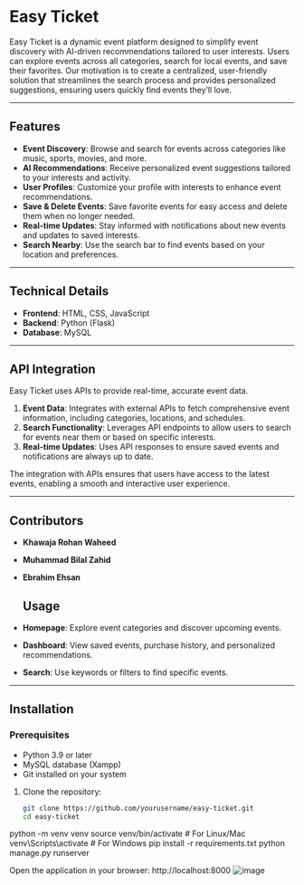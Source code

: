 # Easy Ticket

Easy Ticket is a dynamic event platform designed to simplify event discovery with AI-driven recommendations tailored to user interests. Users can explore events across all categories, search for local events, and save their favorites. Our motivation is to create a centralized, user-friendly solution that streamlines the search process and provides personalized suggestions, ensuring users quickly find events they’ll love.

---

## Features

- **Event Discovery**: Browse and search for events across categories like music, sports, movies, and more.
- **AI Recommendations**: Receive personalized event suggestions tailored to your interests and activity.
- **User Profiles**: Customize your profile with interests to enhance event recommendations.
- **Save & Delete Events**: Save favorite events for easy access and delete them when no longer needed.
- **Real-time Updates**: Stay informed with notifications about new events and updates to saved interests.
- **Search Nearby**: Use the search bar to find events based on your location and preferences.

---

## Technical Details

- **Frontend**: HTML, CSS, JavaScript
- **Backend**: Python (Flask)
- **Database**: MySQL

---

## API Integration

Easy Ticket uses APIs to provide real-time, accurate event data.

1. **Event Data**: Integrates with external APIs to fetch comprehensive event information, including categories, locations, and schedules.
2. **Search Functionality**: Leverages API endpoints to allow users to search for events near them or based on specific interests.
3. **Real-time Updates**: Uses API responses to ensure saved events and notifications are always up to date.

The integration with APIs ensures that users have access to the latest events, enabling a smooth and interactive user experience.

---

## Contributors

- **Khawaja Rohan Waheed**
- **Muhammad Bilal Zahid**
- **Ebrahim Ehsan**

  ## Usage

- **Homepage**: Explore event categories and discover upcoming events.
- **Dashboard**: View saved events, purchase history, and personalized recommendations.
- **Search**: Use keywords or filters to find specific events.

---

## Installation

### Prerequisites

- Python 3.9 or later
- MySQL database (Xampp)
- Git installed on your system

  
1. Clone the repository:
   ```bash
   git clone https://github.com/yourusername/easy-ticket.git
   cd easy-ticket
 python -m venv venv
source venv/bin/activate  # For Linux/Mac
venv\Scripts\activate     # For Windows
pip install -r requirements.txt
python manage.py runserver

   Open the application in your browser:
   http://localhost:8000
![image](https://github.com/user-attachments/assets/61165d77-10bc-4382-9add-0fd0531d25d8)





